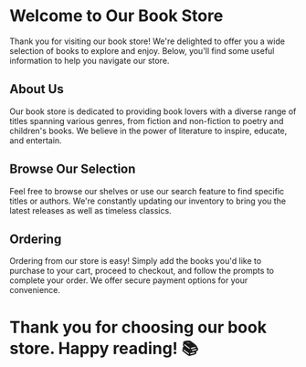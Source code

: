 # Welcome to Our Book Store

Thank you for visiting our book store! We're delighted to offer you a wide selection of books to explore and enjoy. Below, you'll find some useful information to help you navigate our store.

## About Us

Our book store is dedicated to providing book lovers with a diverse range of titles spanning various genres, from fiction and non-fiction to poetry and children's books. We believe in the power of literature to inspire, educate, and entertain.

## Browse Our Selection

Feel free to browse our shelves or use our search feature to find specific titles or authors. We're constantly updating our inventory to bring you the latest releases as well as timeless classics.

## Ordering

Ordering from our store is easy! Simply add the books you'd like to purchase to your cart, proceed to checkout, and follow the prompts to complete your order. We offer secure payment options for your convenience.

# Thank you for choosing our book store. Happy reading! 📚
